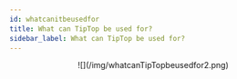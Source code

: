 ```yaml
---
id: whatcanitbeusedfor
title: What can TipTop be used for?
sidebar_label: What can TipTop be used for?
---
```


<p align="center">
![](/img/whatcanTipTopbeusedfor2.png)
</p>